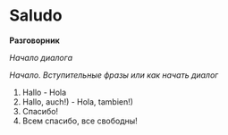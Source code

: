 # Saludo
**Разговорник**

*Начало диалога*

*Начало. Вступительные фразы или как начать диалог*

1. Hallo - Hola
2. Hallo, auch!) - Hola, tambien!)
3. Спасибо!
4. Всем спасибо, все свободны!
